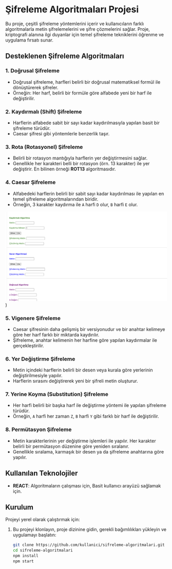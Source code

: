 # Şifreleme Algoritmaları Projesi

Bu proje, çeşitli şifreleme yöntemlerini içerir ve kullanıcıların farklı algoritmalarla metin şifrelemelerini ve şifre çözmelerini sağlar. Proje, kriptografi alanına ilgi duyanlar için temel şifreleme tekniklerini öğrenme ve uygulama fırsatı sunar.

## Desteklenen Şifreleme Algoritmaları

### 1. **Doğrusal Şifreleme**

- Doğrusal şifreleme, harfleri belirli bir doğrusal matematiksel formül ile dönüştürerek şifreler.
- Örneğin: Her harf, belirli bir formüle göre alfabede yeni bir harf ile değiştirilir.

### 2. **Kaydırmalı (Shift) Şifreleme**

- Harflerin alfabede sabit bir sayı kadar kaydırılmasıyla yapılan basit bir şifreleme türüdür.
- Caesar şifresi gibi yöntemlerle benzerlik taşır.

### 3. **Rota (Rotasyonel) Şifreleme**

- Belirli bir rotasyon mantığıyla harflerin yer değiştirmesini sağlar.
- Genellikle her karakteri belli bir rotasyon (örn. 13 karakter) ile yer değiştirir. En bilinen örneği **ROT13** algoritmasıdır.

### 4. **Caesar Şifreleme**

- Alfabedeki harflerin belirli bir sabit sayı kadar kaydırılması ile yapılan en temel şifreleme algoritmalarından biridir.
- Örneğin, 3 karakter kaydırma ile `A` harfi `D` olur, `B` harfi `E` olur.

![Şifreleme Algıritmaları](assets/app_image.png)
)

### 5. **Vigenere Şifreleme**

- Caesar şifresinin daha gelişmiş bir versiyonudur ve bir anahtar kelimeye göre her harf farklı bir miktarda kaydırılır.
- Şifreleme, anahtar kelimenin her harfine göre yapılan kaydırmalar ile gerçekleştirilir.

### 6. **Yer Değiştirme Şifreleme**

- Metin içindeki harflerin belirli bir desen veya kurala göre yerlerinin değiştirilmesiyle yapılır.
- Harflerin sırasını değiştirerek yeni bir şifreli metin oluşturur.

### 7. **Yerine Koyma (Substitution) Şifreleme**

- Her harfi belirli bir başka harf ile değiştirme yöntemi ile yapılan şifreleme türüdür.
- Örneğin, `A` harfi her zaman `Z`, `B` harfi `Y` gibi farklı bir harf ile değiştirilir.

### 8. **Permütasyon Şifreleme**

- Metin karakterlerinin yer değiştirme işlemleri ile yapılır. Her karakter belirli bir permütasyon düzenine göre yeniden sıralanır.
- Genellikle sıralama, karmaşık bir desen ya da şifreleme anahtarına göre yapılır.

## Kullanılan Teknolojiler

- **REACT**: Algoritmaların çalışması için, Basit kullanıcı arayüzü sağlamak için.

## Kurulum

Projeyi yerel olarak çalıştırmak için:

1. Bu projeyi klonlayın, proje dizinine gidin, gerekli bağımlılıkları yükleyin ve uygulamayı başlatın:
   ```bash
   git clone https://github.com/kullanici/sifreleme-algoritmalari.git
   cd sifreleme-algoritmalari
   npm install
   npm start
   ```
